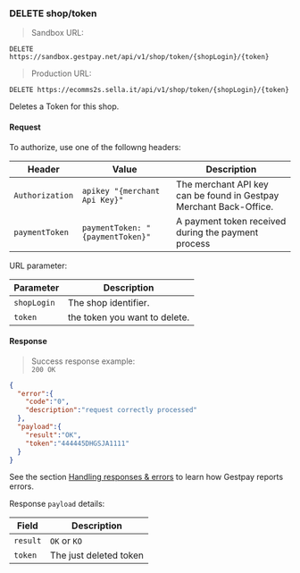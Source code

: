 ### DELETE shop/token


> Sandbox URL:

```
DELETE https://sandbox.gestpay.net/api/v1/shop/token/{shopLogin}/{token}
```


> Production URL: 

```
DELETE https://ecomms2s.sella.it/api/v1/shop/token/{shopLogin}/{token}
```

Deletes a Token for this shop.
 

#### Request 

To authorize, use one of the followng headers: 

| Header          | Value                         | Description                                                        |
| --------------- | ----------------------------- | ------------------------------------------------------------------ |
| `Authorization` | `apikey "{merchant Api Key}"` | The merchant API key can be found in Gestpay Merchant Back-Office. |
| `paymentToken` | `paymentToken: "{paymentToken}"` | A payment token received during the payment process |


URL parameter: 

| Parameter | Description | 
| --------- | ----------- | 
| `shopLogin` | The shop identifier. | 
| `token` | the token you want to delete. | 

#### Response 

> Success response example:<br>
> `200 OK`

```json
{
  "error":{  
    "code":"0",
    "description":"request correctly processed"
  },
  "payload":{
    "result":"OK",
    "token":"444445DHGSJA1111" 
  }
}
```

See the section [Handling responses & errors](#handling-responses-amp-errors) to learn how Gestpay reports errors.

Response `payload` details:


| Field          | Description 
| -------------- | -----------
| `result` | `OK` or `KO` 
| `token` | The just deleted token 
